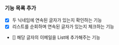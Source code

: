 ### 기능 목록 추가 
- [X] 두 닉네임에 연속된 글자가 있는지 확인하는 기능
- [X] 리스트를 순회하며 연속된 글자가 있는지 체크하는 기능
- [] 해당 글자의 이메일을 List에 추가해주는 기능
